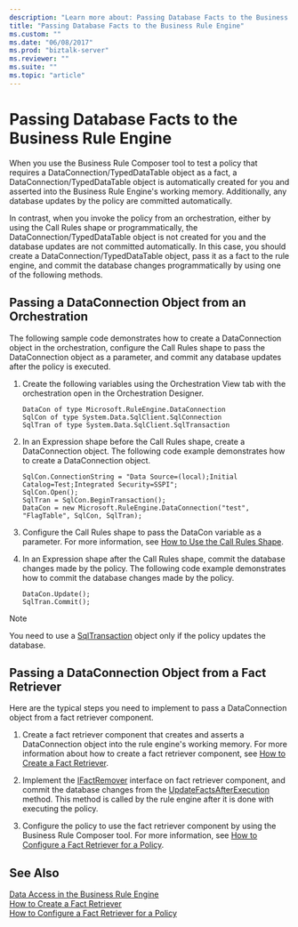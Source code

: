 ```yaml
---
description: "Learn more about: Passing Database Facts to the Business Rule Engine"
title: "Passing Database Facts to the Business Rule Engine"
ms.custom: ""
ms.date: "06/08/2017"
ms.prod: "biztalk-server"
ms.reviewer: ""
ms.suite: ""
ms.topic: "article"
---
```

# Passing Database Facts to the Business Rule Engine
When you use the Business Rule Composer tool to test a policy that requires a DataConnection/TypedDataTable object as a fact, a DataConnection/TypedDataTable object is automatically created for you and asserted into the Business Rule Engine's working memory. Additionally, any database updates by the policy are committed automatically.  
  
 In contrast, when you invoke the policy from an orchestration, either by using the Call Rules shape or programmatically, the DataConnection/TypedDataTable object is not created for you and the database updates are not committed automatically. In this case, you should create a DataConnection/TypedDataTable object, pass it as a fact to the rule engine, and commit the database changes programmatically by using one of the following methods.  
  
## Passing a DataConnection Object from an Orchestration  
 The following sample code demonstrates how to create a DataConnection object in the orchestration, configure the Call Rules shape to pass the DataConnection object as a parameter, and commit any database updates after the policy is executed.  
  
1.  Create the following variables using the Orchestration View tab with the orchestration open in the Orchestration Designer.  
  
    ```  
    DataCon of type Microsoft.RuleEngine.DataConnection   
    SqlCon of type System.Data.SqlClient.SqlConnection   
    SqlTran of type System.Data.SqlClient.SqlTransaction   
    ```  
  
2.  In an Expression shape before the Call Rules shape, create a DataConnection object. The following code example demonstrates how to create a DataConnection object.  
  
    ```  
    SqlCon.ConnectionString = "Data Source=(local);Initial Catalog=Test;Integrated Security=SSPI";   
    SqlCon.Open();   
    SqlTran = SqlCon.BeginTransaction();   
    DataCon = new Microsoft.RuleEngine.DataConnection("test", "FlagTable", SqlCon, SqlTran);    
    ```  
  
3.  Configure the Call Rules shape to pass the DataCon variable as a parameter. For more information, see [How to Use the Call Rules Shape](../core/how-to-use-the-call-rules-shape.md).  
  
4.  In an Expression shape after the Call Rules shape, commit the database changes made by the policy. The following code example demonstrates how to commit the database changes made by the policy.  
  
    ```  
    DataCon.Update();   
    SqlTran.Commit();  
    ```  
  
> [!NOTE]
>  You need to use a [SqlTransaction](/dotnet/api/system.data.sqlclient.sqltransaction) object only if the policy updates the database.  
  
## Passing a DataConnection Object from a Fact Retriever  
 Here are the typical steps you need to implement to pass a DataConnection object from a fact retriever component.  
  
1.  Create a fact retriever component that creates and asserts a DataConnection object into the rule engine's working memory. For more information about how to create a fact retriever component, see [How to Create a Fact Retriever](../core/how-to-create-a-fact-retriever.md).  
  
2.  Implement the [IFactRemover](/dotnet/api/microsoft.ruleengine.ifactremover) interface on fact retriever component, and commit the database changes from the [UpdateFactsAfterExecution](/dotnet/api/microsoft.ruleengine.ifactremover.updatefactsafterexecution) method. This method is called by the rule engine after it is done with executing the policy.  
  
3.  Configure the policy to use the fact retriever component by using the Business Rule Composer tool. For more information, see [How to Configure a Fact Retriever for a Policy](../core/how-to-configure-a-fact-retriever-for-a-policy.md).  
  
## See Also  
 [Data Access in the Business Rule Engine](../core/data-access-in-the-business-rule-engine.md)   
 [How to Create a Fact Retriever](../core/how-to-create-a-fact-retriever.md)   
 [How to Configure a Fact Retriever for a Policy](../core/how-to-configure-a-fact-retriever-for-a-policy.md)
